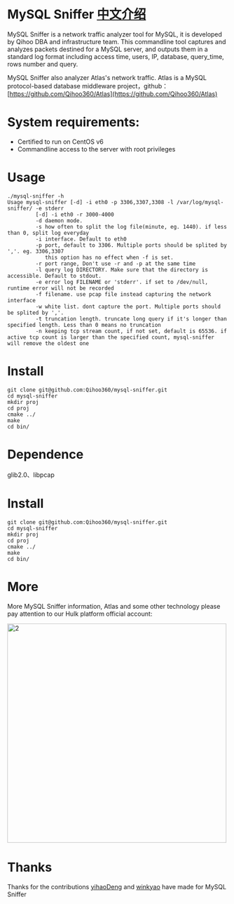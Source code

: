 # MySQL Sniffer [中文介绍](https://github.com/Qihoo360/mysql-sniffer/blob/master/README_CN.md)
MySQL Sniffer is a network traffic analyzer tool for MySQL, it is developed by Qihoo DBA and infrastructure team. This commandline tool captures and analyzes packets destined for a MySQL 
server, and outputs them in a standard log format including access time, users, IP, database, query_time, rows number and query.

MySQL Sniffer also analyzer Atlas's network traffic. Atlas is a MySQL protocol-based database middleware project，github：[https://github.com/Qihoo360/Atlas](https://github.com/Qihoo360/Atlas)

# System requirements:
- Certified to run on CentOS v6 
- Commandline access to the server with root privileges

# Usage
```
./mysql-sniffer -h
Usage mysql-sniffer [-d] -i eth0 -p 3306,3307,3308 -l /var/log/mysql-sniffer/ -e stderr
         [-d] -i eth0 -r 3000-4000
         -d daemon mode.
         -s how often to split the log file(minute, eg. 1440). if less than 0, split log everyday
         -i interface. Default to eth0
         -p port, default to 3306. Multiple ports should be splited by ','. eg. 3306,3307
            this option has no effect when -f is set.
         -r port range, Don't use -r and -p at the same time
         -l query log DIRECTORY. Make sure that the directory is accessible. Default to stdout.
         -e error log FILENAME or 'stderr'. if set to /dev/null, runtime error will not be recorded
         -f filename. use pcap file instead capturing the network interface
         -w white list. dont capture the port. Multiple ports should be splited by ','.
         -t truncation length. truncate long query if it's longer than specified length. Less than 0 means no truncation
         -n keeping tcp stream count, if not set, default is 65536. if active tcp count is larger than the specified count, mysql-sniffer will remove the oldest one
```
# Install
```
git clone git@github.com:Qihoo360/mysql-sniffer.git
cd mysql-sniffer
mkdir proj
cd proj
cmake ../
make
cd bin/
```
# Dependence 
glib2.0、libpcap

# Install

```
git clone git@github.com:Qihoo360/mysql-sniffer.git
cd mysql-sniffer
mkdir proj
cd proj
cmake ../
make
cd bin/
```

# More
More MySQL Sniffer information, Atlas and some other technology please pay attention to our Hulk platform official account:

<img src="http://i.imgur.com/pL4ni57.png" width = "500" alt="2">

# Thanks
Thanks for the contributions [yihaoDeng](https://github.com/yihaoDeng) and [winkyao](https://github.com/winkyao) have made for MySQL Sniffer
